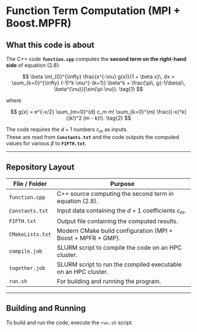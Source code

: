 # Function Term Computation (MPI + Boost.MPFR)

## What this code is about

The C++ code **`function.cpp`** computes the **second term on the right-hand side** of equation (2.8):

$$
\beta
\int_{0}^{\infty}
\frac{x^{-\nu} g(x)}{1 + \beta x}\, dx =
\sum_{k=0}^{\infty} (-1)^k \mu^{-(k+1)} \beta^k
+
\frac{\pi\, g(-1/\beta)\, \beta^{\nu}}{\sin(\pi \nu)}.
\tag{1}
$$

where

$$
g(x) =
e^{-x/2}
\sum_{m=0}^{d} c_m m!
\sum_{k=0}^{m}
\frac{(-x)^k}{(k!)^2 (m - k)!}.
\tag{2}
$$

The code requires the $d + 1$ numbers $c_m$ as inputs.  
These are read from **`Constants.txt`** and the code outputs the computed values for various $\beta$ to **`FIFTH.txt`**.

---

## Repository Layout

| File / Folder     | Purpose                                                                 |
|-------------------|-------------------------------------------------------------------------|
| `function.cpp`    | C++ source computing the second term in equation (2.8).                 |
| `Constants.txt`   | Input data containing the $d + 1$ coefficients $c_m$.                   |
| `FIFTH.txt`       | Output file containing the computed results.                             |
| `CMakeLists.txt`  | Modern CMake build configuration (MPI + Boost + MPFR + GMP).            |
| `compile.job`     | SLURM script to compile the code on an HPC cluster.                     |
| `together.job`    | SLURM script to run the compiled executable on an HPC cluster.          |
| `run.sh`         | For building and running the program. |

---

## Building and Running
To build and run the code, execute the `run.sh` script. 
